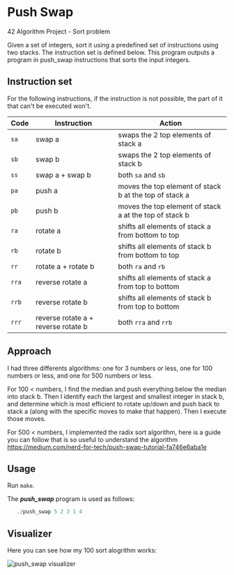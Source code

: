 # Push Swap

42 Algorithm Project - Sort problem

Given a set of integers, sort it using a predefined set of instructions using
two stacks. The instruction set is defined below. This program outputs a program
in push_swap instructions that sorts the input integers.

## Instruction set
For the following instructions, if the instruction is not possible, the part of
it that can't be executed won't.

Code	| Instruction			| Action
--------|-----------------------|----------------------------------------------
`sa`	| swap a				| swaps the 2 top elements of stack a
`sb`	| swap b				| swaps the 2 top elements of stack b
`ss`	| swap a + swap b		| both `sa` and `sb`
`pa`	| push a				| moves the top element of stack b at the top of stack a
`pb`	| push b				| moves the top element of stack a at the top of stack b
`ra`	| rotate a				| shifts all elements of stack a from bottom to top
`rb`	| rotate b				| shifts all elements of stack b from bottom to top
`rr`	| rotate a + rotate b	| both `ra` and `rb`
`rra`	| reverse rotate a		| shifts all elements of stack a from top to bottom
`rrb`	| reverse rotate b		| shifts all elements of stack b from top to bottom
`rrr`	| reverse rotate a + reverse rotate b	| both `rra` and `rrb`

## Approach
I had three differents algorithms: one for 3 numbers or less, one for 100 numbers or less, and one for 500 numbers or less.

For 100 < numbers, I find the median and push everything below the median into stack b. Then I identify each the largest and smallest integer in stack b, and determine which is most efficient to rotate up/down and push back to stack a (along with the specific moves to make that happen). Then I execute those moves.

For 500 < numbers, I implemented the radix sort algorithm, here is a guide you can follow that is so useful to understand the algorithm https://medium.com/nerd-for-tech/push-swap-tutorial-fa746e6aba1e

## Usage

Run ```make```.

The ***push_swap*** program is used as follows:

```c
   ./push_swap 5 2 3 1 4
```
## Visualizer

Here you can see how my 100 sort alogrithm works:

![push_swap visualizer](https://github.com/Gon99/push_swap/blob/master/100-short.gif)


